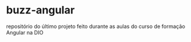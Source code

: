 # buzz-angular
repositório do último projeto feito durante as aulas do curso de formação Angular na DIO
